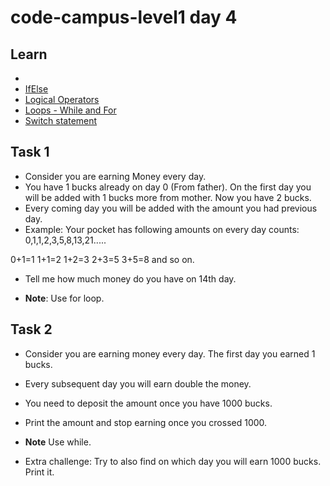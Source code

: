 # code-campus-level1 day 4

## Learn
- 
- [IfElse](https://javascript.info/ifelse)
- [Logical Operators](https://javascript.info/logical-operators)
- [Loops - While and For](https://javascript.info/while-for)
- [Switch statement](https://javascript.info/switch)


## Task 1
- Consider you are earning Money every day.
- You have 1 bucks already on day 0 (From father). On the first day you will be added with 1 bucks more from mother. Now you have 2 bucks.
- Every coming day you will be added with the amount you had previous day.
- Example: Your pocket has following amounts on every day counts:
0,1,1,2,3,5,8,13,21..... 

0+1=1
1+1=2
1+2=3
2+3=5
3+5=8 and so on.

- Tell me how much money do you have on 14th day.

- **Note**: Use for loop. 

## Task 2
- Consider you are earning money every day. The first day you earned 1 bucks. 
- Every subsequent day you will earn double the money.
- You need to deposit the amount once you have 1000 bucks.
- Print the amount and stop earning once you crossed 1000.

- **Note** Use while.
- Extra challenge: Try to also find on which day you will earn 1000 bucks. Print it.




